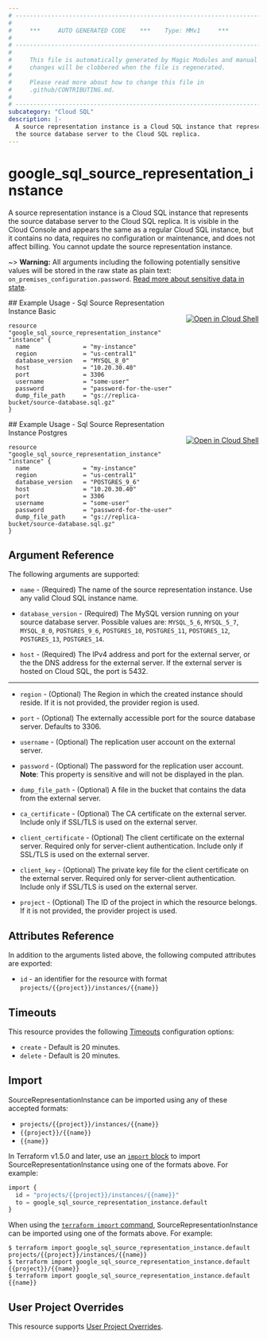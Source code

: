 ```yaml
---
# ----------------------------------------------------------------------------
#
#     ***     AUTO GENERATED CODE    ***    Type: MMv1     ***
#
# ----------------------------------------------------------------------------
#
#     This file is automatically generated by Magic Modules and manual
#     changes will be clobbered when the file is regenerated.
#
#     Please read more about how to change this file in
#     .github/CONTRIBUTING.md.
#
# ----------------------------------------------------------------------------
subcategory: "Cloud SQL"
description: |-
  A source representation instance is a Cloud SQL instance that represents
  the source database server to the Cloud SQL replica.
---
```


# google_sql_source_representation_instance

A source representation instance is a Cloud SQL instance that represents
the source database server to the Cloud SQL replica. It is visible in the
Cloud Console and appears the same as a regular Cloud SQL instance, but it
contains no data, requires no configuration or maintenance, and does not
affect billing. You cannot update the source representation instance.



~> **Warning:** All arguments including the following potentially sensitive
values will be stored in the raw state as plain text: `on_premises_configuration.password`.
[Read more about sensitive data in state](https://www.terraform.io/language/state/sensitive-data).

<div class = "oics-button" style="float: right; margin: 0 0 -15px">
  <a href="https://console.cloud.google.com/cloudshell/open?cloudshell_git_repo=https%3A%2F%2Fgithub.com%2Fterraform-google-modules%2Fdocs-examples.git&cloudshell_image=gcr.io%2Fcloudshell-images%2Fcloudshell%3Alatest&cloudshell_print=.%2Fmotd&cloudshell_tutorial=.%2Ftutorial.md&cloudshell_working_dir=sql_source_representation_instance_basic&open_in_editor=main.tf" target="_blank">
    <img alt="Open in Cloud Shell" src="//gstatic.com/cloudssh/images/open-btn.svg" style="max-height: 44px; margin: 32px auto; max-width: 100%;">
  </a>
</div>
## Example Usage - Sql Source Representation Instance Basic


```hcl
resource "google_sql_source_representation_instance" "instance" {
  name               = "my-instance"
  region             = "us-central1"
  database_version   = "MYSQL_8_0"
  host               = "10.20.30.40"
  port               = 3306
  username           = "some-user"
  password           = "password-for-the-user"
  dump_file_path     = "gs://replica-bucket/source-database.sql.gz"
}
```
<div class = "oics-button" style="float: right; margin: 0 0 -15px">
  <a href="https://console.cloud.google.com/cloudshell/open?cloudshell_git_repo=https%3A%2F%2Fgithub.com%2Fterraform-google-modules%2Fdocs-examples.git&cloudshell_image=gcr.io%2Fcloudshell-images%2Fcloudshell%3Alatest&cloudshell_print=.%2Fmotd&cloudshell_tutorial=.%2Ftutorial.md&cloudshell_working_dir=sql_source_representation_instance_postgres&open_in_editor=main.tf" target="_blank">
    <img alt="Open in Cloud Shell" src="//gstatic.com/cloudssh/images/open-btn.svg" style="max-height: 44px; margin: 32px auto; max-width: 100%;">
  </a>
</div>
## Example Usage - Sql Source Representation Instance Postgres


```hcl
resource "google_sql_source_representation_instance" "instance" {
  name               = "my-instance"
  region             = "us-central1"
  database_version   = "POSTGRES_9_6"
  host               = "10.20.30.40"
  port               = 3306
  username           = "some-user"
  password           = "password-for-the-user"
  dump_file_path     = "gs://replica-bucket/source-database.sql.gz"
}
```

## Argument Reference

The following arguments are supported:


* `name` -
  (Required)
  The name of the source representation instance. Use any valid Cloud SQL instance name.

* `database_version` -
  (Required)
  The MySQL version running on your source database server.
  Possible values are: `MYSQL_5_6`, `MYSQL_5_7`, `MYSQL_8_0`, `POSTGRES_9_6`, `POSTGRES_10`, `POSTGRES_11`, `POSTGRES_12`, `POSTGRES_13`, `POSTGRES_14`.

* `host` -
  (Required)
  The IPv4 address and port for the external server, or the the DNS address for the external server. If the external server is hosted on Cloud SQL, the port is 5432.


- - -


* `region` -
  (Optional)
  The Region in which the created instance should reside.
  If it is not provided, the provider region is used.

* `port` -
  (Optional)
  The externally accessible port for the source database server.
  Defaults to 3306.

* `username` -
  (Optional)
  The replication user account on the external server.

* `password` -
  (Optional)
  The password for the replication user account.
  **Note**: This property is sensitive and will not be displayed in the plan.

* `dump_file_path` -
  (Optional)
  A file in the bucket that contains the data from the external server.

* `ca_certificate` -
  (Optional)
  The CA certificate on the external server. Include only if SSL/TLS is used on the external server.

* `client_certificate` -
  (Optional)
  The client certificate on the external server. Required only for server-client authentication. Include only if SSL/TLS is used on the external server.

* `client_key` -
  (Optional)
  The private key file for the client certificate on the external server. Required only for server-client authentication. Include only if SSL/TLS is used on the external server.

* `project` - (Optional) The ID of the project in which the resource belongs.
    If it is not provided, the provider project is used.



## Attributes Reference

In addition to the arguments listed above, the following computed attributes are exported:

* `id` - an identifier for the resource with format `projects/{{project}}/instances/{{name}}`


## Timeouts

This resource provides the following
[Timeouts](https://developer.hashicorp.com/terraform/plugin/sdkv2/resources/retries-and-customizable-timeouts) configuration options:

- `create` - Default is 20 minutes.
- `delete` - Default is 20 minutes.

## Import


SourceRepresentationInstance can be imported using any of these accepted formats:

* `projects/{{project}}/instances/{{name}}`
* `{{project}}/{{name}}`
* `{{name}}`


In Terraform v1.5.0 and later, use an [`import` block](https://developer.hashicorp.com/terraform/language/import) to import SourceRepresentationInstance using one of the formats above. For example:

```tf
import {
  id = "projects/{{project}}/instances/{{name}}"
  to = google_sql_source_representation_instance.default
}
```

When using the [`terraform import` command](https://developer.hashicorp.com/terraform/cli/commands/import), SourceRepresentationInstance can be imported using one of the formats above. For example:

```
$ terraform import google_sql_source_representation_instance.default projects/{{project}}/instances/{{name}}
$ terraform import google_sql_source_representation_instance.default {{project}}/{{name}}
$ terraform import google_sql_source_representation_instance.default {{name}}
```

## User Project Overrides

This resource supports [User Project Overrides](https://registry.terraform.io/providers/hashicorp/google/latest/docs/guides/provider_reference#user_project_override).
